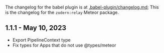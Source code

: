 The changelog for the babel plugin is at [.babel-plugin/changelog.md](./.babel-plugin/changelog.md);
This is the changelog for the `zodern:relay` Meteor package.

## 1.1.1 - May 10, 2023

- Export PipelineContext type
- Fix types for Apps that do not use @types/meteor
